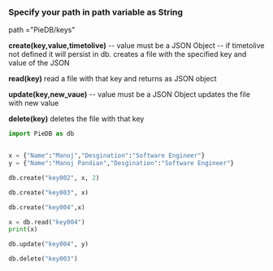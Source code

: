 <h3>Specify your path in path variable as String</h3>


path ="PieDB/keys"


<strong>create(key,value,timetolive)</strong>  -- value must be a JSON Object -- if timetolive not defined it will persist in db.
    creates a file with the specified key and value of the JSON

<strong>read(key)</strong>
    read a file with that key and returns as JSON object

<strong>update(key,new_vaue)</strong> -- value must be a JSON Object
    updates the file with new value

<strong>delete(key)</strong>
    deletes the file with that key


```python
import PieDB as db


x = {"Name":"Manoj","Desgination":"Software Engineer"}
y = {"Name":"Manoj Pandian","Desgination":"Software Engineer"}

db.create("key002", x, 2)

db.create("key003", x)

db.create("key004",x)

x = db.read("key004")
print(x)

db.update("key004", y)

db.delete("key003")
```
